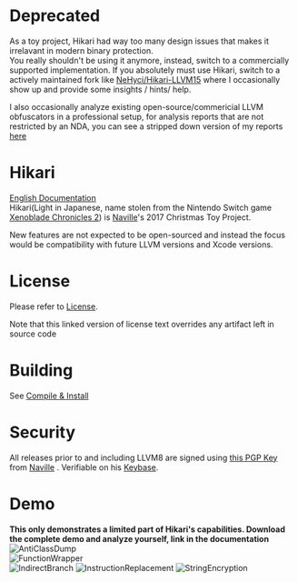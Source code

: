 # Deprecated

As a toy project, Hikari had way too many design issues that makes it irrelavant in modern binary protection.  
You really shouldn't be using it anymore, instead, switch to a commercially supported implementation. 
If you absolutely must use Hikari, switch to a actively maintained fork like [NeHyci/Hikari-LLVM15](https://github.com/NeHyci/Hikari-LLVM15) where I occasionally show up and provide some insights / hints/ help.

I also occasionally analyze existing open-source/commericial LLVM obfuscators in a professional setup, for analysis reports that are not restricted by an NDA, you can see a stripped down version of my reports [here](https://github.com/Naville/Nitpicking-OpenSourceObfuscators)


# Hikari

[English Documentation](https://github.com/HikariObfuscator/Hikari/wiki)   
Hikari(Light in Japanese, name stolen from the Nintendo Switch game [Xenoblade Chronicles 2](http://www.nintendo.co.uk/Games/Nintendo-Switch/Xenoblade-Chronicles-2-1233955.html)) is [Naville](https://github.com/Naville)'s 2017 Christmas Toy Project. 

New features are not expected to be open-sourced and instead the focus would be compatibility with future LLVM versions and Xcode versions.

# License
Please refer to [License](https://github.com/HikariObfuscator/Hikari/wiki/License). 

Note that this linked version of license text overrides any artifact left in source code

# Building
See [Compile & Install](https://github.com/HikariObfuscator/Hikari/wiki/Compile-&-Install)

# Security
All releases prior to and including LLVM8 are signed using [this PGP Key](https://keybase.io/navillezhang/pgp_keys.asc) from [Naville](https://github.com/Naville) . Verifiable on his [Keybase](https://keybase.io/navillezhang).

 
# Demo   
**This only demonstrates a limited part of Hikari's capabilities. Download the complete demo and analyze yourself, link in the documentation**  
![AntiClassDump](https://github.com/HikariObfuscator/Hikari/blob/master/Images/AntiClassDump.jpeg?raw=true)  
![FunctionWrapper](https://github.com/HikariObfuscator/Hikari/blob/master/Images/FunctionWrapper.jpeg?raw=true)  
![IndirectBranch](https://github.com/HikariObfuscator/Hikari/blob/master/Images/IndirectBranch.jpeg?raw=true)
![InstructionReplacement](https://github.com/HikariObfuscator/Hikari/blob/master/Images/InstructionReplacement.jpeg?raw=true)
![StringEncryption](https://github.com/HikariObfuscator/Hikari/blob/master/Images/StringEncryption.jpeg?raw=true)
